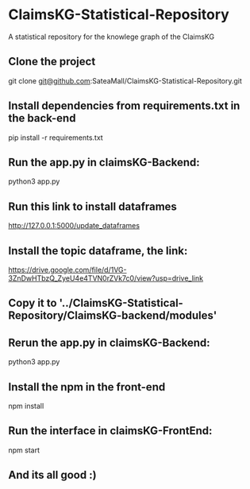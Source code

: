 # ClaimsKG-Statistical-Repository
A statistical repository for the knowlege graph of the ClaimsKG

## Clone the project
git clone git@github.com:SateaMall/ClaimsKG-Statistical-Repository.git

## Install dependencies from requirements.txt in the back-end
pip install -r requirements.txt

## Run the app.py in claimsKG-Backend: 
python3 app.py

## Run this link to install dataframes 
http://127.0.0.1:5000/update_dataframes

## Install the topic dataframe, the link: 
https://drive.google.com/file/d/1VG-3ZnDwHTbzQ_ZyeU4e4TVN0rZVk7c0/view?usp=drive_link

## Copy it to '../ClaimsKG-Statistical-Repository/ClaimsKG-backend/modules'

## Rerun the app.py in claimsKG-Backend:
python3 app.py

## Install the npm in the front-end
npm install

## Run the interface in claimsKG-FrontEnd:
npm start

## And its all good :)
